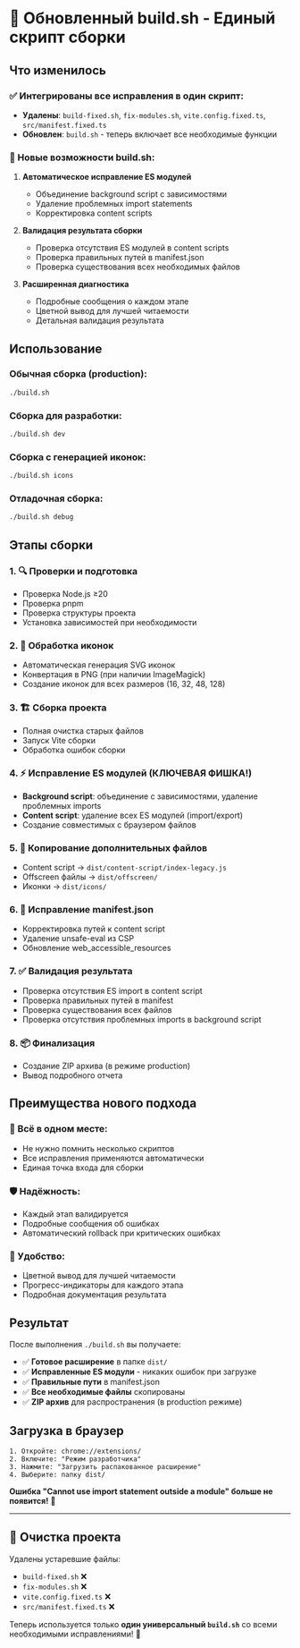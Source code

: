 # 🚀 Обновленный build.sh - Единый скрипт сборки

## Что изменилось

### ✅ Интегрированы все исправления в один скрипт:

- **Удалены**: `build-fixed.sh`, `fix-modules.sh`, `vite.config.fixed.ts`, `src/manifest.fixed.ts`  
- **Обновлен**: `build.sh` - теперь включает все необходимые функции

### 🔧 Новые возможности build.sh:

1. **Автоматическое исправление ES модулей**
   - Объединение background script с зависимостями
   - Удаление проблемных import statements
   - Корректировка content scripts

2. **Валидация результата сборки**
   - Проверка отсутствия ES модулей в content scripts
   - Проверка правильных путей в manifest.json
   - Проверка существования всех необходимых файлов

3. **Расширенная диагностика**
   - Подробные сообщения о каждом этапе
   - Цветной вывод для лучшей читаемости
   - Детальная валидация результата

## Использование

### Обычная сборка (production):
```bash
./build.sh
```

### Сборка для разработки:
```bash
./build.sh dev
```

### Сборка с генерацией иконок:
```bash
./build.sh icons
```

### Отладочная сборка:
```bash
./build.sh debug
```

## Этапы сборки

### 1. 🔍 Проверки и подготовка
- Проверка Node.js ≥20
- Проверка pnpm
- Проверка структуры проекта
- Установка зависимостей при необходимости

### 2. 🎨 Обработка иконок
- Автоматическая генерация SVG иконок
- Конвертация в PNG (при наличии ImageMagick)
- Создание иконок для всех размеров (16, 32, 48, 128)

### 3. 🏗️ Сборка проекта
- Полная очистка старых файлов
- Запуск Vite сборки
- Обработка ошибок сборки

### 4. ⚡ Исправление ES модулей (КЛЮЧЕВАЯ ФИШКА!)
- **Background script**: объединение с зависимостями, удаление проблемных imports
- **Content script**: удаление всех ES модулей (import/export)
- Создание совместимых с браузером файлов

### 5. 📁 Копирование дополнительных файлов
- Content script → `dist/content-script/index-legacy.js`
- Offscreen файлы → `dist/offscreen/`
- Иконки → `dist/icons/`

### 6. 📝 Исправление manifest.json
- Корректировка путей к content script
- Удаление unsafe-eval из CSP
- Обновление web_accessible_resources

### 7. ✅ Валидация результата
- Проверка отсутствия ES import в content script
- Проверка правильных путей в manifest
- Проверка существования всех файлов
- Проверка отсутствия проблемных imports в background script

### 8. 📦 Финализация
- Создание ZIP архива (в режиме production)
- Вывод подробного отчета

## Преимущества нового подхода

### 🎯 Всё в одном месте:
- Не нужно помнить несколько скриптов
- Все исправления применяются автоматически
- Единая точка входа для сборки

### 🛡️ Надёжность:
- Каждый этап валидируется
- Подробные сообщения об ошибках
- Автоматический rollback при критических ошибках

### 🚀 Удобство:
- Цветной вывод для лучшей читаемости
- Прогресс-индикаторы для каждого этапа
- Подробная документация результата

## Результат

После выполнения `./build.sh` вы получаете:

- ✅ **Готовое расширение** в папке `dist/`
- ✅ **Исправленные ES модули** - никаких ошибок при загрузке
- ✅ **Правильные пути** в manifest.json
- ✅ **Все необходимые файлы** скопированы
- ✅ **ZIP архив** для распространения (в production режиме)

## Загрузка в браузер

```
1. Откройте: chrome://extensions/
2. Включите: "Режим разработчика"
3. Нажмите: "Загрузить распакованное расширение"
4. Выберите: папку dist/
```

**Ошибка "Cannot use import statement outside a module" больше не появится!** 🎉

---

## 🧹 Очистка проекта

Удалены устаревшие файлы:
- `build-fixed.sh` ❌
- `fix-modules.sh` ❌  
- `vite.config.fixed.ts` ❌
- `src/manifest.fixed.ts` ❌

Теперь используется только **один универсальный `build.sh`** со всеми необходимыми исправлениями! 🚀
